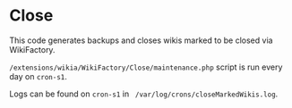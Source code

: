 Close
=====

This code generates backups and closes wikis marked to be closed via WikiFactory.

`/extensions/wikia/WikiFactory/Close/maintenance.php` script is run every day on `cron-s1`.

Logs can be found on `cron-s1` in ` /var/log/crons/closeMarkedWikis.log`.
